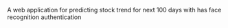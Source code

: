 A web application for predicting stock trend for next 100 days with has face recognition authentication
